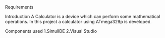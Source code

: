 Requirements

Introduction
A Calculator is a device which can perform some mathematical operations. In this project a calculator using ATmega328p is developed.

Components used
1.SimulIDE
2.Visual Studio



